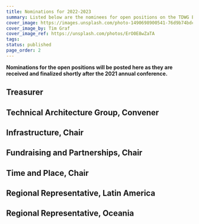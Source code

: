 ```yaml
---
title: Nominations for 2022-2023
summary: Listed below are the nominees for open positions on the TDWG Executive Committee for terms spanning 2022-2023.
cover_image: https://images.unsplash.com/photo-1490698900541-76d9b74bdcac
cover_image_by: Tim Graf
cover_image_ref: https://unsplash.com/photos/ErO0E8wZaTA
tags: 
status: published
page_order: 2
---
```


**Nominations for the open positions will be posted here as they are received and finalized shortly after the 2021 annual conference.**

## Treasurer

## Technical Architecture Group, Convener

## Infrastructure, Chair

## Fundraising and Partnerships, Chair

## Time and Place, Chair

## Regional Representative, Latin America

## Regional Representative, Oceania
